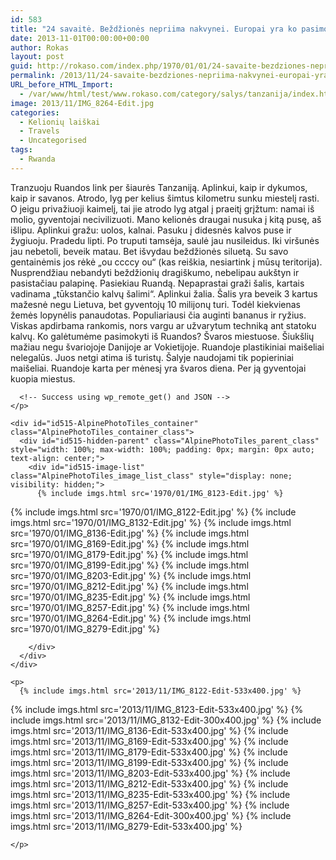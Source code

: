 ```yaml
---
id: 583
title: "24 savaitė. Beždžionės nepriima nakvynei. Europai yra ko pasimokyti iš Afrikos nykštukės Rvandos [90s skaitymo]"
date: 2013-11-01T00:00:00+00:00
author: Rokas
layout: post
guid: http://rokaso.com/index.php/1970/01/01/24-savaite-bezdziones-nepriima-nakvynei-europai-yra-ko-pasimokyti-is-afrikos-nykstukes-rvandos-90s-skaitymo-2/
permalink: /2013/11/24-savaite-bezdziones-nepriima-nakvynei-europai-yra-ko-pasimokyti-is-afrikos-nykstukes-rvandos-90s-skaitymo-2/
URL_before_HTML_Import:
  - /var/www/html/test/www.rokaso.com/category/salys/tanzanija/index.html
image: 2013/11/IMG_8264-Edit.jpg
categories:
  - Kelionių laiškai
  - Travels
  - Uncategorised
tags:
  - Rwanda
---
```


<div class="entry-content">
  <p>
    Tranzuoju Ruandos link per šiaurės Tanzaniją. Aplinkui, kaip ir dykumos, kaip ir savanos. Atrodo, lyg per kelius šimtus kilometru sunku miestelį rasti. O jeigu privažiuoji kaimelį, tai jie atrodo lyg atgal į praeitį grįžtum: namai iš molio, gyventojai necivilizuoti.
 Mano kelionės draugai nusuka į kitą pusę, aš išlipu. Aplinkui gražu: uolos, kalnai. Pasuku į didesnės kalvos puse ir žygiuoju. Pradedu lipti. Po truputi tamsėja, saulė jau nusileidus. Iki viršunės jau nebetoli, beveik matau. Bet išvydau beždžionės siluetą. Su savo gentainėmis jos rėkė „ou ccccy ou“ (kas reiškia, nesiartink į mūsų teritorija). Nusprendžiau nebandyti beždžionių dragiškumo, nebelipau aukštyn ir pasistačiau palapinę.
 Pasiekiau Ruandą. Nepaprastai graži šalis, kartais vadinama „tūkstančio kalvų šalimi“. Aplinkui žalia. Šalis yra beveik 3 kartus mažesnė negu Lietuva, bet gyventojų 10 milijonų turi. Todėl kiekvienas žemės lopynėlis panaudotas. Populiariausi čia auginti bananus ir ryžius. Viskas apdirbama rankomis, nors vargu ar užvarytum techniką ant statoku kalvų.
 Ko galėtumėme pasimokyti iš Ruandos? Švaros miestuose. Šiukšlių mažiau negu švariojoje Danijoje ar Vokietijoje. Ruandoje plastikiniai maišeliai nelegalūs. Juos netgi atima iš turistų. Šalyje naudojami tik popieriniai maišeliai. Ruandoje karta per mėnesį yra švaros diena. Per ją gyventojai kuopia miestus.
  </p>
  
  <div id="APTFPIC_by_TAP-by-shortcode-515" class="AlpinePhotoTiles_inpost_container">
    <p>
      <!-- Request made -->
      
      <!-- Success using wp_remote_get() and JSON -->
    </p>
    
    <div id="id515-AlpinePhotoTiles_container" class="AlpinePhotoTiles_container_class">
      <div id="id515-hidden-parent" class="AlpinePhotoTiles_parent_class" style="width: 100%; max-width: 100%; padding: 0px; margin: 0px auto; text-align: center;">
        <div id="id515-image-list" class="AlpinePhotoTiles_image_list_class" style="display: none; visibility: hidden;">
          {% include imgs.html src='1970/01/IMG_8123-Edit.jpg' %}
{% include imgs.html src='1970/01/IMG_8122-Edit.jpg' %}
{% include imgs.html src='1970/01/IMG_8132-Edit.jpg' %}
{% include imgs.html src='1970/01/IMG_8136-Edit.jpg' %}
{% include imgs.html src='1970/01/IMG_8169-Edit.jpg' %}
{% include imgs.html src='1970/01/IMG_8179-Edit.jpg' %}
{% include imgs.html src='1970/01/IMG_8199-Edit.jpg' %}
{% include imgs.html src='1970/01/IMG_8203-Edit.jpg' %}
{% include imgs.html src='1970/01/IMG_8212-Edit.jpg' %}
{% include imgs.html src='1970/01/IMG_8235-Edit.jpg' %}
{% include imgs.html src='1970/01/IMG_8257-Edit.jpg' %}
{% include imgs.html src='1970/01/IMG_8264-Edit.jpg' %}
{% include imgs.html src='1970/01/IMG_8279-Edit.jpg' %}

        </div>
      </div>
    </div>

    <p>
      {% include imgs.html src='2013/11/IMG_8122-Edit-533x400.jpg' %}

{% include imgs.html src='2013/11/IMG_8123-Edit-533x400.jpg' %}
{% include imgs.html src='2013/11/IMG_8132-Edit-300x400.jpg' %}
{% include imgs.html src='2013/11/IMG_8136-Edit-533x400.jpg' %}
{% include imgs.html src='2013/11/IMG_8169-Edit-533x400.jpg' %}
{% include imgs.html src='2013/11/IMG_8179-Edit-533x400.jpg' %}
{% include imgs.html src='2013/11/IMG_8199-Edit-533x400.jpg' %}
{% include imgs.html src='2013/11/IMG_8203-Edit-533x400.jpg' %}
{% include imgs.html src='2013/11/IMG_8212-Edit-533x400.jpg' %}
{% include imgs.html src='2013/11/IMG_8235-Edit-533x400.jpg' %}
{% include imgs.html src='2013/11/IMG_8257-Edit-533x400.jpg' %}
{% include imgs.html src='2013/11/IMG_8264-Edit-300x400.jpg' %}
{% include imgs.html src='2013/11/IMG_8279-Edit-533x400.jpg' %}

    </p>

  </div>
</div>
